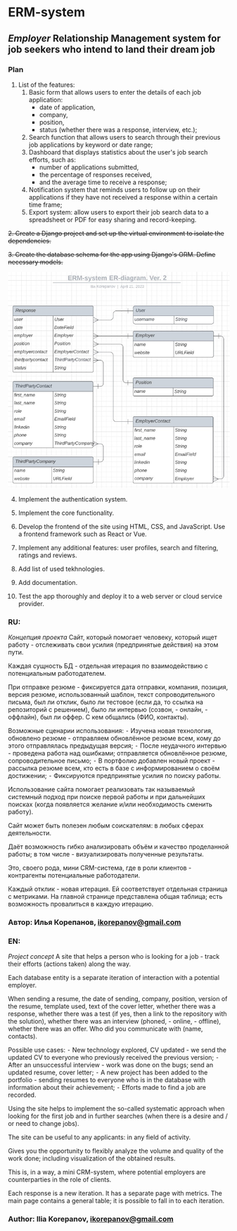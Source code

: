 # ERM-system
## _Employer_ Relationship Management system for job seekers who intend to land their dream job
### Plan

1. List of the features:
    1. Basic form that allows users to enter the details of each job application:
        - date of application, 
        - company, 
        - position, 
        - status (whether there was a response, interview, etc.);
    2. Search function that allows users to search through their previous job applications by keyword or date range;
    3. Dashboard that displays statistics about the user's job search efforts, such as:
        - number of applications submitted, 
        - the percentage of responses received, 
        - and the average time to receive a response;
    4. Notification system that reminds users to follow up on their applications if they have not received a response within a certain time frame;
    5. Export system: allow users to export their job search data to a spreadsheet or PDF for easy sharing and record-keeping.


~~2. Create a Django project and set up the virtual environment to isolate the dependencies.~~

~~3. Create the database schema for the app using Django's ORM. Define necessary models.~~

![Alt text](images/ERM-system_ER-diagram_ver_2.jpg)

4. Implement the authentication system.

5. Implement the core functionality.
 
6. Develop the frontend of the site using HTML, CSS, and JavaScript. Use a frontend framework such as React or Vue.

7. Implement any additional features: user profiles, search and filtering, ratings and reviews.

8. Add list of used tekhnologies.

9. Add documentation.

10. Test the app thoroughly and deploy it to a web server or cloud service provider.

### RU:
*Концепция проекта*
Сайт, который помогает человеку, который ищет работу - отслеживать свои усилия (предпринятые действия) на этом пути. 

Каждая сущность БД - отдельная итерация по взаимодействию с потенциальным работодателем.

При отправке резюме - фиксируется дата отправки, компания, позиция, версия резюме, использованный шаблон, текст сопроводительного письма, был ли отклик, было ли тестовое (если да, то ссылка на репозиторий с решением), было ли интервью (созвон, - онлайн, - оффлайн), был ли оффер. С кем общались (ФИО, контакты).

Возможные сценарии использования:
⁃ Изучена новая технология, обновлено резюме - отправляем обновлённое резюме всем, кому до этого отправлялась предыдущая версия;
⁃ После неудачного интервью - проведена работа над ошибками; отправляется обновлённое резюме, сопроводительное письмо;
⁃ В портфолио добавлен новый проект - рассылка резюме всем, кто есть в базе с информированием о своём достижении;
⁃ Фиксируются предпринятые усилия по поиску работы.

Использование сайта помогает реализовать так называемый системный подход при поиске первой работы и при дальнейших поисках (когда появляется желание и/или необходимость сменить работу).

Сайт может быть полезен любым соискателям: в любых сферах деятельности.

Даёт возможность гибко анализировать объём и качество проделанной работы; в том числе - визуализировать полученные результаты.

Это, своего рода, мини CRM-система, где в роли клиентов - контрагенты потенциальные работодатели.

Каждый отклик - новая итерация. Ей соответствует отдельная страница с метриками. 
На главной странице представлена общая таблица; есть возможность провалиться в каждую итерацию.

### Автор: Илья Корепанов, ikorepanov@gmail.com

### EN:
*Project concept*
A site that helps a person who is looking for a job - track their efforts (actions taken) along the way.

Each database entity is a separate iteration of interaction with a potential employer.

When sending a resume, the date of sending, company, position, version of the resume, template used, text of the cover letter, whether there was a response, whether there was a test (if yes, then a link to the repository with the solution), whether there was an interview (phoned, - online, - offline), whether there was an offer. Who did you communicate with (name, contacts).

Possible use cases:
⁃ New technology explored, CV updated - we send the updated CV to everyone who previously received the previous version;
⁃ After an unsuccessful interview - work was done on the bugs; send an updated resume, cover letter;
⁃ A new project has been added to the portfolio - sending resumes to everyone who is in the database with information about their achievement;
⁃ Efforts made to find a job are recorded.

Using the site helps to implement the so-called systematic approach when looking for the first job and in further searches (when there is a desire and / or need to change jobs).

The site can be useful to any applicants: in any field of activity.

Gives you the opportunity to flexibly analyze the volume and quality of the work done; including visualization of the obtained results.

This is, in a way, a mini CRM-system, where potential employers are counterparties in the role of clients.

Each response is a new iteration. It has a separate page with metrics.
The main page contains a general table; it is possible to fall in to each iteration.

### Author: Ilia Korepanov, ikorepanov@gmail.com